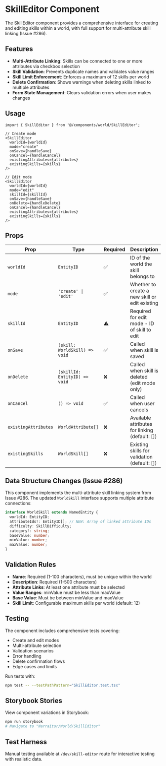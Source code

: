 # SkillEditor Component

The SkillEditor component provides a comprehensive interface for creating and editing skills within a world, with full support for multi-attribute skill linking (Issue #286).

## Features

- **Multi-Attribute Linking**: Skills can be connected to one or more attributes via checkbox selection
- **Skill Validation**: Prevents duplicate names and validates value ranges
- **Skill Limit Enforcement**: Enforces a maximum of 12 skills per world
- **Delete Confirmation**: Shows warnings when deleting skills linked to multiple attributes
- **Form State Management**: Clears validation errors when user makes changes

## Usage

```tsx
import { SkillEditor } from '@/components/world/SkillEditor';

// Create mode
<SkillEditor
  worldId={worldId}
  mode="create"
  onSave={handleSave}
  onCancel={handleCancel}
  existingAttributes={attributes}
  existingSkills={skills}
/>

// Edit mode
<SkillEditor
  worldId={worldId}
  mode="edit"
  skillId={skillId}
  onSave={handleSave}
  onDelete={handleDelete}
  onCancel={handleCancel}
  existingAttributes={attributes}
  existingSkills={skills}
/>
```

## Props

| Prop | Type | Required | Description |
|------|------|----------|-------------|
| `worldId` | `EntityID` | ✅ | ID of the world the skill belongs to |
| `mode` | `'create' \| 'edit'` | ✅ | Whether to create a new skill or edit existing |
| `skillId` | `EntityID` | ⚠️ | Required for edit mode - ID of skill to edit |
| `onSave` | `(skill: WorldSkill) => void` | ✅ | Called when skill is saved |
| `onDelete` | `(skillId: EntityID) => void` | ❌ | Called when skill is deleted (edit mode only) |
| `onCancel` | `() => void` | ✅ | Called when user cancels |
| `existingAttributes` | `WorldAttribute[]` | ❌ | Available attributes for linking (default: []) |
| `existingSkills` | `WorldSkill[]` | ❌ | Existing skills for validation (default: []) |

## Data Structure Changes (Issue #286)

This component implements the multi-attribute skill linking system from Issue #286. The updated `WorldSkill` interface supports multiple attribute connections:

```typescript
interface WorldSkill extends NamedEntity {
  worldId: EntityID;
  attributeIds?: EntityID[]; // NEW: Array of linked attribute IDs
  difficulty: SkillDifficulty;
  category?: string;
  baseValue: number;
  minValue: number;
  maxValue: number;
}
```

## Validation Rules

- **Name**: Required (1-100 characters), must be unique within the world
- **Description**: Required (1-500 characters)
- **Attribute Links**: At least one attribute must be selected
- **Value Ranges**: minValue must be less than maxValue
- **Base Value**: Must be between minValue and maxValue
- **Skill Limit**: Configurable maximum skills per world (default: 12)

## Testing

The component includes comprehensive tests covering:
- Create and edit modes
- Multi-attribute selection
- Validation scenarios
- Error handling
- Delete confirmation flows
- Edge cases and limits

Run tests with:
```bash
npm test -- --testPathPattern="SkillEditor.test.tsx"
```

## Storybook Stories

View component variations in Storybook:
```bash
npm run storybook
# Navigate to "Narraitor/World/SkillEditor"
```

## Test Harness

Manual testing available at `/dev/skill-editor` route for interactive testing with realistic data.